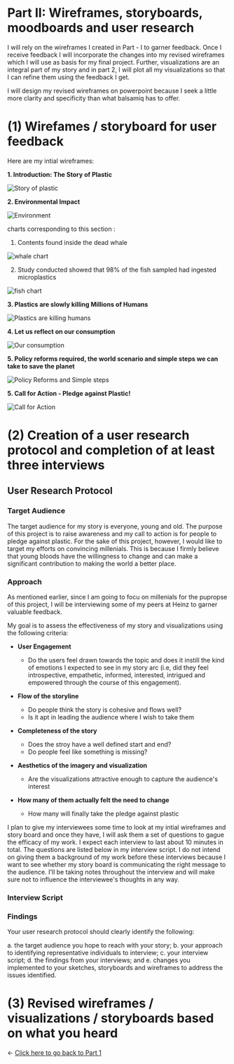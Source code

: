 # Part II: Wireframes, storyboards, moodboards and user research


I will rely on the wireframes I created in Part - I  to garner feedback. Once I receive feedback I will incorporate the changes into my revised wireframes which I will use as basis for my final project. Further, visualizations are an integral part of my story and in part 2, I will plot all my visualizations so that I can refine them using the feedback I get.

I will design my revised wireframes on powerpoint because I seek a little more clarity and specificity than what balsamiq has to offer.


# (1) Wirefames / storyboard for user feedback

Here are my intial wireframes:
 
**1. Introduction: The Story of Plastic**

![Story of plastic](s1.jpg)

**2. Environmental Impact**

![Environment](s2.jpg)

charts corresponding to this section : 

1. Contents found inside the dead whale 

![whale chart](whale_chart.png)

2. Study conducted showed that 98% of the fish sampled had ingested microplastics

![fish chart](98percentfishchart.png)

**3. Plastics are slowly killing Millions of Humans**

![Plastics are killing humans](s3.jpg)

**4. Let us reflect on our consumption**

![Our consumption](s4.jpg)

**5. Policy reforms required, the world scenario and simple steps we can take to save the planet**

![Policy Reforms and Simple steps](s5.jpg)

**5. Call for Action - Pledge against Plastic!**

![Call for Action](s6.jpg)

# (2) Creation of a user research protocol and completion of at least three interviews

## User Research Protocol

### Target Audience

The target audience for my story is everyone, young and old. The purpose of this project is to raise awareness and my call to action is for people to pledge against plastic. For the sake of this project, however, I would like to target my efforts on convincing millenials. This is because I firmly believe that young bloods have the willingness to change and can make a significant contribution to making the world a better place.

### Approach

As mentioned earlier, since I am going to focu on millenials for the pupropse of this project, I will be interviewing some of my peers at Heinz to garner valuable feedback. 

My goal is to assess the effectiveness of my story and visualizations using the following criteria:

- **User Engagement**
  - Do the users feel drawn towards the topic and does it instill the kind of emotions I expected to see in my story arc (i.e, did they feel introspective, empathetic, informed, interested, intrigued and empowered through the course of this engagement).

- **Flow of the storyline**
  - Do people think the story is cohesive and flows well?
  - Is it apt in leading the audience where I wish to take them
  
- **Completeness of the story**
  - Does the stroy have a well defined start and end?
  - Do people feel like something is missing?
  
- **Aesthetics of the imagery and visualization**
  - Are the visualizations attractive enough to capture the audience's interest
  
- **How many of them actually felt the need to change**
  - How many will finally take the pledge against plastic

I plan to give my interviewees some time to look at my intial wireframes and story board and once they have, I will ask them a set of questions to gague the efficacy of my work. I expect each interview to last about 10 minutes in total. The questions are listed below in my interview script. I do not intend on giving them a background of my work before these interviews because I want to see whether my story board is communicating the right message to the audience. I'll be taking notes throughout the interview and will make sure not to influence the interviewee's thoughts in any way.

### Interview Script



### Findings


Your user research protocol should clearly identify the following: 

a. the target audience you hope to reach with your story; 
b. your approach to identifying representative individuals to interview; 
c. your interview script; 
d. the findings from your interviews; and 
e. changes you implemented to your sketches, storyboards and wireframes to address the issues identified.


### 


# (3) Revised wireframes / visualizations / storyboards based on what you heard

<- [Click here to go back to Part 1](/final_project_shreya.md)
